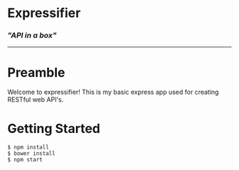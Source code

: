 # Expressifier
### *"API in a box"*

-----

# Preamble

Welcome to expressifier! This is my basic express app used for creating
RESTful web API's.

# Getting Started

    $ npm install
    $ bower install
    $ npm start
